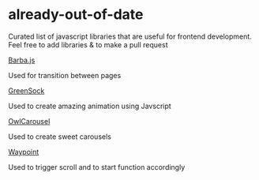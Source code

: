 # already-out-of-date

 Curated list of javascript libraries that are useful for frontend development. 
 Feel free to add libraries & to make a pull request 
 
 
[Barba.js](https://github.com/luruke/barba.js) 
 
 Used for transition between pages
 
[GreenSock](https://github.com/greensock/GreenSock-JS)
 
 Used to create amazing animation using Javscript
 
[OwlCarousel](https://github.com/OwlCarousel2/OwlCarousel2)
 
 Used to create sweet carousels
 
 
[Waypoint](https://github.com/imakewebthings/waypoints)
 
 Used to trigger scroll and to start function accordingly
 
 
 